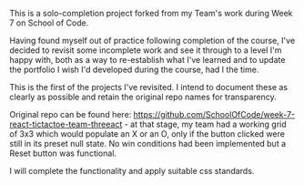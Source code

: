 This is a solo-completion project forked from my Team's work during Week 7 on School of Code.

Having found myself out of practice following completion of the course, I've decided to revisit some incomplete work and see it through to a level I'm happy with, both as a way to re-establish what I've learned and to update the portfolio I wish I'd developed during the course, had I the time.

This is the first of the projects I've revisited. I intend to document these as clearly as possible and retain the original repo names for transparency.

Original repo can be found here: https://github.com/SchoolOfCode/week-7-react-tictactoe-team-threeact - at that stage, my team had a working grid of 3x3 which would populate an X or an O, only if the button clicked were still in its preset null state. No win conditions had been implemented but a Reset button was functional.

I will complete the functionality and apply suitable css standards.




